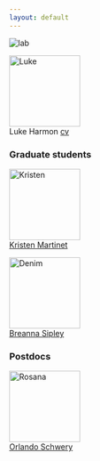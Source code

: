 ```yaml
---
layout: default
---
```


![lab](../images/lab_meeting.jpg)

<img src="../images/luke.jpg" alt="Luke" style="width: 128px;"/><br>
Luke Harmon <a href="../assets/harmonCvMarch16.pdf"> cv </a>

### Graduate students

<img src="../images/kristen.png" alt="Kristen" style="width: 128px;"/><br>
[Kristen Martinet](https://kmartinet.github.io/)

<img src="../images/breanna.jpg" alt="Denim" style="width: 128px;"/><br>
[Breanna Sipley](https://sipley.github.io/)

### Postdocs

<img src="../images/orlando.jpg" alt="Rosana" style="width: 128px;"/><br>
[Orlando Schwery](https://oschwery.github.io/)
